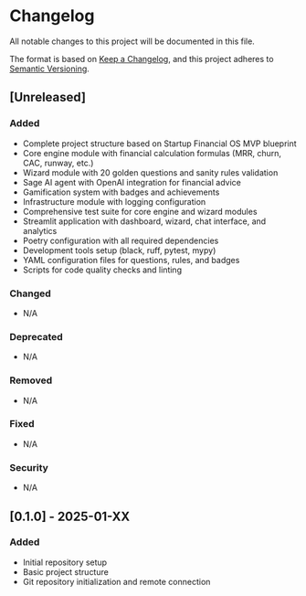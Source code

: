 # Changelog

All notable changes to this project will be documented in this file.

The format is based on [Keep a Changelog](https://keepachangelog.com/en/1.0.0/),
and this project adheres to [Semantic Versioning](https://semver.org/spec/v2.0.0.html).

## [Unreleased]

### Added
- Complete project structure based on Startup Financial OS MVP blueprint
- Core engine module with financial calculation formulas (MRR, churn, CAC, runway, etc.)
- Wizard module with 20 golden questions and sanity rules validation
- Sage AI agent with OpenAI integration for financial advice
- Gamification system with badges and achievements
- Infrastructure module with logging configuration
- Comprehensive test suite for core engine and wizard modules
- Streamlit application with dashboard, wizard, chat interface, and analytics
- Poetry configuration with all required dependencies
- Development tools setup (black, ruff, pytest, mypy)
- YAML configuration files for questions, rules, and badges
- Scripts for code quality checks and linting

### Changed
- N/A

### Deprecated
- N/A

### Removed
- N/A

### Fixed
- N/A

### Security
- N/A

## [0.1.0] - 2025-01-XX

### Added
- Initial repository setup
- Basic project structure
- Git repository initialization and remote connection 